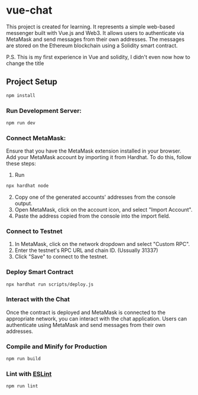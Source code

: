 # vue-chat

This project is created for learning. It represents a simple web-based messenger built with Vue.js and Web3. It allows users to authenticate via MetaMask and send messages from their own addresses. The messages are stored on the Ethereum blockchain using a Solidity smart contract.

P.S. This is my first experience in Vue and solidity, I didn't even now how to change the title


## Project Setup

```sh
npm install
```

### Run Development Server:

```sh
npm run dev
```

### Connect MetaMask:
Ensure that you have the MetaMask extension installed in your browser. Add your MetaMask account by importing it from Hardhat. To do this, follow these steps:

1) Run 
```sh
npx hardhat node
```
2) Copy one of the generated accounts' addresses from the console output.
3) Open MetaMask, click on the account icon, and select "Import Account".
4) Paste the address copied from the console into the import field.

### Connect to Testnet
1) In MetaMask, click on the network dropdown and select "Custom RPC".
2) Enter the testnet's RPC URL and chain ID. (Ussually 31337)
3) Click "Save" to connect to the testnet.

### Deploy Smart Contract
```sh
npx hardhat run scripts/deploy.js
```
### Interact with the Chat
Once the contract is deployed and MetaMask is connected to the appropriate network, you can interact with the chat application. Users can authenticate using MetaMask and send messages from their own addresses.

### Compile and Minify for Production

```sh
npm run build
```

### Lint with [ESLint](https://eslint.org/)

```sh
npm run lint
```
